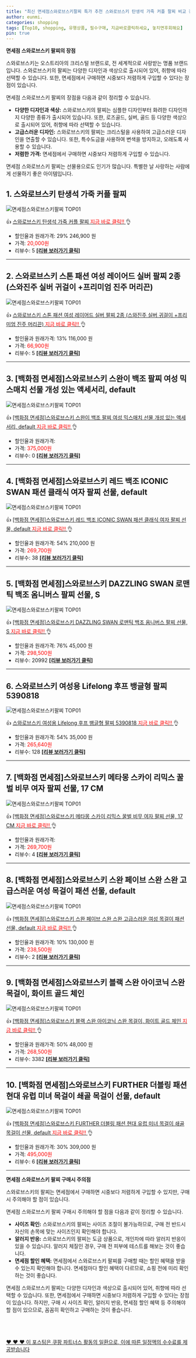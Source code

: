 ```yaml
---
title: "최신 면세점스와로브스키팔찌 특가 추천 스와로브스키 탄생석 가죽 커플 팔찌 비교 장점"
author: eunmi.
categories: shopping
tags: [Top10, shopping, 유행상품, 필수구매, 지금바로클릭하세요, 놓치면후회해요]
pin: true
---
```

**면세점 스와로브스키 팔찌의 장점**

스와로브스키는 오스트리아의 크리스털 브랜드로, 전 세계적으로 사랑받는 명품 브랜드입니다. 스와로브스키의 팔찌는 다양한 디자인과 색상으로 출시되어 있어, 취향에 따라 선택할 수 있습니다. 또한, 면세점에서 구매하면 시중보다 저렴하게 구입할 수 있다는 장점이 있습니다.

면세점 스와로브스키 팔찌의 장점을 다음과 같이 정리할 수 있습니다.

* **다양한 디자인과 색상:** 스와로브스키의 팔찌는 심플한 디자인부터 화려한 디자인까지 다양한 종류가 출시되어 있습니다. 또한, 로즈골드, 실버, 골드 등 다양한 색상으로 출시되어 있어, 취향에 따라 선택할 수 있습니다.
* **고급스러운 디자인:** 스와로브스키의 팔찌는 크리스털을 사용하여 고급스러운 디자인을 연출할 수 있습니다. 또한, 특수도금을 사용하여 변색을 방지하고, 오래도록 사용할 수 있습니다.
* **저렴한 가격:** 면세점에서 구매하면 시중보다 저렴하게 구입할 수 있습니다.

면세점 스와로브스키 팔찌는 선물용으로도 인기가 많습니다. 특별한 날 사랑하는 사람에게 선물하기 좋은 아이템입니다.

   

## 1. 스와로브스키 탄생석 가죽 커플 팔찌

![면세점스와로브스키팔찌 TOP01](https://thumbnail7.coupangcdn.com/thumbnails/remote/230x230ex/image/vendor_inventory/22b6/1337a8e34aa1776b1ecc51624c63f3b46d60a0e6c5b94ea3c47c81e74b44.jpg)


👍 [스와로브스키 탄생석 가죽 커플 팔찌 <font color=red> 지금 바로 클릭!! </font> ](https://link.coupang.com/re/AFFSDP?lptag=AF3617701&subid=GithubCoopas&pageKey=5172480229&traceid=V0-153&itemId=7139457976&vendorItemId=74431187145) 👌 


- 할인율과 원래가격: 29%  246,900   원
- 가격: <span style='color:red'>20,000원</span>
- 리뷰수: 5  [**[리뷰 보러가기 클릭]**](https://link.coupang.com/re/AFFSDP?lptag=AF3617701&subid=GithubCoopas&pageKey=5172480229&traceid=V0-153&itemId=7139457976&vendorItemId=74431187145)

---


   

## 2. 스와로브스키 스톤 패션 여성 레이어드 실버 팔찌 2종 (스와진주 실버 귀걸이 +프리미엄 진주 머리끈)

![면세점스와로브스키팔찌 TOP01](https://thumbnail10.coupangcdn.com/thumbnails/remote/230x230ex/image/vendor_inventory/81ca/b7bdc0571497a55344c6250d95ad5396665e969f6727e18caee06d8b09dd.jpg)


👍 [스와로브스키 스톤 패션 여성 레이어드 실버 팔찌 2종 (스와진주 실버 귀걸이 +프리미엄 진주 머리끈) <font color=red> 지금 바로 클릭!! </font> ](https://link.coupang.com/re/AFFSDP?lptag=AF3617701&subid=GithubCoopas&pageKey=6557222898&traceid=V0-153&itemId=14663388817&vendorItemId=80468721459) 👌 


- 할인율과 원래가격: 13%  116,000   원
- 가격: <span style='color:red'>66,900원</span>
- 리뷰수: 5  [**[리뷰 보러가기 클릭]**](https://link.coupang.com/re/AFFSDP?lptag=AF3617701&subid=GithubCoopas&pageKey=6557222898&traceid=V0-153&itemId=14663388817&vendorItemId=80468721459)

---


   

## 3. [백화점 면세점]스와로브스키 스완이 백조 팔찌 여성 믹스매치 선물 개성 있는 액세서리, default

![면세점스와로브스키팔찌 TOP01](https://thumbnail8.coupangcdn.com/thumbnails/remote/230x230ex/image/vendor_inventory/1465/35433435374b9a49a61be9a26f5486e23463b6fd9c980a18db00e03779d7.jpg)


👍 [[백화점 면세점]스와로브스키 스완이 백조 팔찌 여성 믹스매치 선물 개성 있는 액세서리, default <font color=red> 지금 바로 클릭!! </font> ](https://link.coupang.com/re/AFFSDP?lptag=AF3617701&subid=GithubCoopas&pageKey=6418116574&traceid=V0-153&itemId=13793601543&vendorItemId=81043964780) 👌 


- 할인율과 원래가격: 
- 가격: <span style='color:red'>375,000원</span>
- 리뷰수: 0  [**[리뷰 보러가기 클릭]**](https://link.coupang.com/re/AFFSDP?lptag=AF3617701&subid=GithubCoopas&pageKey=6418116574&traceid=V0-153&itemId=13793601543&vendorItemId=81043964780)

---


   

## 4. [백화점 면세점]스와로브스키 레드 백조 ICONIC SWAN 패션 클래식 여자 팔찌 선물, default

![면세점스와로브스키팔찌 TOP01](https://thumbnail9.coupangcdn.com/thumbnails/remote/230x230ex/image/vendor_inventory/7c9e/f9d19a8bc636fd708f7fd7150c1a464558b40069c558eda6f435f93933b5.jpg)


👍 [[백화점 면세점]스와로브스키 레드 백조 ICONIC SWAN 패션 클래식 여자 팔찌 선물, default <font color=red> 지금 바로 클릭!! </font> ](https://link.coupang.com/re/AFFSDP?lptag=AF3617701&subid=GithubCoopas&pageKey=6418116412&traceid=V0-153&itemId=13793600873&vendorItemId=81043964061) 👌 


- 할인율과 원래가격: 54%  210,000   원
- 가격: <span style='color:red'>269,700원</span>
- 리뷰수: 38  [**[리뷰 보러가기 클릭]**](https://link.coupang.com/re/AFFSDP?lptag=AF3617701&subid=GithubCoopas&pageKey=6418116412&traceid=V0-153&itemId=13793600873&vendorItemId=81043964061)

---


   

## 5. [백화점 면세점]스와로브스키 DAZZLING SWAN 로맨틱 백조 옴니버스 팔찌 선물, S

![면세점스와로브스키팔찌 TOP01](https://thumbnail10.coupangcdn.com/thumbnails/remote/230x230ex/image/vendor_inventory/736d/94581802e0f67cd4440c246eaa95c87e19da96c279f6391798bcc4cc3c23.jpg)


👍 [[백화점 면세점]스와로브스키 DAZZLING SWAN 로맨틱 백조 옴니버스 팔찌 선물, S <font color=red> 지금 바로 클릭!! </font> ](https://link.coupang.com/re/AFFSDP?lptag=AF3617701&subid=GithubCoopas&pageKey=6418116804&traceid=V0-153&itemId=13793602997&vendorItemId=81043966138) 👌 


- 할인율과 원래가격: 76%  45,000   원
- 가격: <span style='color:red'>298,500원</span>
- 리뷰수: 20992  [**[리뷰 보러가기 클릭]**](https://link.coupang.com/re/AFFSDP?lptag=AF3617701&subid=GithubCoopas&pageKey=6418116804&traceid=V0-153&itemId=13793602997&vendorItemId=81043966138)

---


   

## 6. 스와로브스키 여성용 Lifelong 후프 뱅글형 팔찌 5390818

![면세점스와로브스키팔찌 TOP01](https://thumbnail8.coupangcdn.com/thumbnails/remote/230x230ex/image/vendor_inventory/c428/756e9523dc7acac7e5faba822919687b7b50eb771506ddcebe87065c5bc5.JPG)


👍 [스와로브스키 여성용 Lifelong 후프 뱅글형 팔찌 5390818 <font color=red> 지금 바로 클릭!! </font> ](https://link.coupang.com/re/AFFSDP?lptag=AF3617701&subid=GithubCoopas&pageKey=6541472622&traceid=V0-153&itemId=14566647032&vendorItemId=86704688556) 👌 


- 할인율과 원래가격: 54%  35,000   원
- 가격: <span style='color:red'>265,640원</span>
- 리뷰수: 128  [**[리뷰 보러가기 클릭]**](https://link.coupang.com/re/AFFSDP?lptag=AF3617701&subid=GithubCoopas&pageKey=6541472622&traceid=V0-153&itemId=14566647032&vendorItemId=86704688556)

---


   

## 7. [백화점 면세점]스와로브스키 메타몽 스카이 리믹스 꿀벌 비무 여자 팔찌 선물, 17 CM

![면세점스와로브스키팔찌 TOP01](https://thumbnail7.coupangcdn.com/thumbnails/remote/230x230ex/image/vendor_inventory/569a/441a766b5b96f0546b957884315ac999783cafd9dbeb1e1c0490373f68db.jpg)


👍 [[백화점 면세점]스와로브스키 메타몽 스카이 리믹스 꿀벌 비무 여자 팔찌 선물, 17 CM <font color=red> 지금 바로 클릭!! </font> ](https://link.coupang.com/re/AFFSDP?lptag=AF3617701&subid=GithubCoopas&pageKey=6418117523&traceid=V0-153&itemId=13793606063&vendorItemId=81043969387) 👌 


- 할인율과 원래가격: 
- 가격: <span style='color:red'>269,700원</span>
- 리뷰수: 4  [**[리뷰 보러가기 클릭]**](https://link.coupang.com/re/AFFSDP?lptag=AF3617701&subid=GithubCoopas&pageKey=6418117523&traceid=V0-153&itemId=13793606063&vendorItemId=81043969387)

---


   

## 8. [백화점 면세점]스와로브스키 스완 페이브 스완 스완 고급스러운 여성 목걸이 패션 선물, default

![면세점스와로브스키팔찌 TOP01](https://thumbnail10.coupangcdn.com/thumbnails/remote/230x230ex/image/vendor_inventory/8626/5cea85eab96d264183dfc235d217d227949fd435096d01b1e4c78a57e8db.jpg)


👍 [[백화점 면세점]스와로브스키 스완 페이브 스완 스완 고급스러운 여성 목걸이 패션 선물, default <font color=red> 지금 바로 클릭!! </font> ](https://link.coupang.com/re/AFFSDP?lptag=AF3617701&subid=GithubCoopas&pageKey=6418116021&traceid=V0-153&itemId=13793599073&vendorItemId=81043962263) 👌 


- 할인율과 원래가격: 10%  130,000   원
- 가격: <span style='color:red'>238,500원</span>
- 리뷰수: 2  [**[리뷰 보러가기 클릭]**](https://link.coupang.com/re/AFFSDP?lptag=AF3617701&subid=GithubCoopas&pageKey=6418116021&traceid=V0-153&itemId=13793599073&vendorItemId=81043962263)

---


   

## 9. [백화점 면세점]스와로브스키 블랙 스완 아이코닉 스완 목걸이, 화이트 골드 체인

![면세점스와로브스키팔찌 TOP01](https://thumbnail7.coupangcdn.com/thumbnails/remote/230x230ex/image/vendor_inventory/8ce7/6ba61dd99a193880fe2fab2c989008f3b9385f2302a1c56a8d2387132a9e.jpg)


👍 [[백화점 면세점]스와로브스키 블랙 스완 아이코닉 스완 목걸이, 화이트 골드 체인 <font color=red> 지금 바로 클릭!! </font> ](https://link.coupang.com/re/AFFSDP?lptag=AF3617701&subid=GithubCoopas&pageKey=6418115971&traceid=V0-153&itemId=13793598814&vendorItemId=81043962095) 👌 


- 할인율과 원래가격: 50%  48,000   원
- 가격: <span style='color:red'>268,500원</span>
- 리뷰수: 3382  [**[리뷰 보러가기 클릭]**](https://link.coupang.com/re/AFFSDP?lptag=AF3617701&subid=GithubCoopas&pageKey=6418115971&traceid=V0-153&itemId=13793598814&vendorItemId=81043962095)

---


   

## 10. [백화점 면세점]스와로브스키 FURTHER 더블링 패션 현대 유럽 미녀 목걸이 쇄골 목걸이 선물, default

![면세점스와로브스키팔찌 TOP01](https://thumbnail8.coupangcdn.com/thumbnails/remote/230x230ex/image/vendor_inventory/0fbf/baadf74ab36cc5f9013293b33571df439f45d14dbb49247f04e5e72a4e76.jpg)


👍 [[백화점 면세점]스와로브스키 FURTHER 더블링 패션 현대 유럽 미녀 목걸이 쇄골 목걸이 선물, default <font color=red> 지금 바로 클릭!! </font> ](https://link.coupang.com/re/AFFSDP?lptag=AF3617701&subid=GithubCoopas&pageKey=6418117348&traceid=V0-153&itemId=13793605252&vendorItemId=81043968327) 👌 


- 할인율과 원래가격: 30%  309,000   원
- 가격: <span style='color:red'>495,000원</span>
- 리뷰수: 6  [**[리뷰 보러가기 클릭]**](https://link.coupang.com/re/AFFSDP?lptag=AF3617701&subid=GithubCoopas&pageKey=6418117348&traceid=V0-153&itemId=13793605252&vendorItemId=81043968327)

---
**면세점 스와로브스키 팔찌 구매시 주의점**

스와로브스키의 팔찌는 면세점에서 구매하면 시중보다 저렴하게 구입할 수 있지만, 구매 시 주의해야 할 점이 있습니다.

면세점 스와로브스키 팔찌 구매시 주의해야 할 점을 다음과 같이 정리할 수 있습니다.

* **사이즈 확인:** 스와로브스키의 팔찌는 사이즈 조절이 불가능하므로, 구매 전 반드시 자신의 손목에 맞는 사이즈인지 확인해야 합니다.
* **알러지 반응:** 스와로브스키의 팔찌는 도금 상품으로, 개인차에 따라 알러지 반응이 있을 수 있습니다. 알러지 체질인 경우, 구매 전 피부에 테스트를 해보는 것이 좋습니다.
* **면세점 할인 혜택:** 면세점에서 스와로브스키 팔찌를 구매할 때는 할인 혜택을 받을 수 있는지 확인해야 합니다. 면세점마다 할인 혜택이 다르므로, 쇼핑 전에 미리 확인하는 것이 좋습니다.

면세점 스와로브스키 팔찌는 다양한 디자인과 색상으로 출시되어 있어, 취향에 따라 선택할 수 있습니다. 또한, 면세점에서 구매하면 시중보다 저렴하게 구입할 수 있다는 장점이 있습니다. 하지만, 구매 시 사이즈 확인, 알러지 반응, 면세점 할인 혜택 등 주의해야 할 점이 있으므로, 꼼꼼히 확인하고 구매하는 것이 좋습니다.<br><br><br><br><br> [ ❤ ❤ ❤ 이 포스팅은 쿠팡 파트너스 활동의 일환으로, 이에 따른 일정액의 수수료를 제공받습니다](https://link.coupang.com/a/bcEFyh)